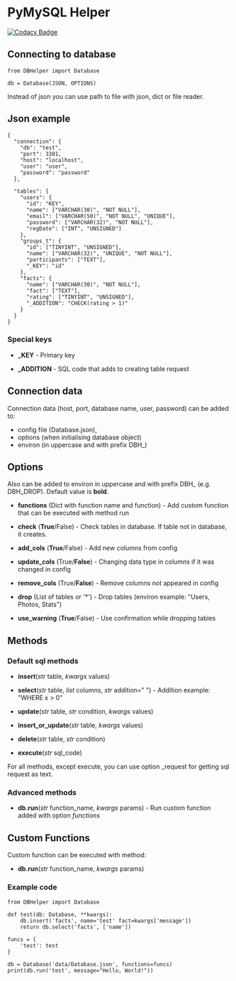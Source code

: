 # PyMySQL Helper
[![Codacy Badge](https://app.codacy.com/project/badge/Grade/f7336b74b07f41c594b4ce4a9050b321)](https://www.codacy.com/manual/sstive/DBHelper?utm_source=github.com&amp;utm_medium=referral&amp;utm_content=sstive/DBHelper&amp;utm_campaign=Badge_Grade)

## Connecting to database

    from DBHelper import Database 
    
    db = Database(JSON, OPTIONS)

Instead of json you can use path to file with json, dict or file reader. 

## Json example

    {
      "connection": {
        "db": "test",
        "port": 3301,
        "host": "localhost",
        "user": "user",
        "password": "password"
      },
    
      "tables": {
        "users": {
          "id": "KEY",
          "name": ["VARCHAR(30)", "NOT NULL"],
          "email": ["VARCHAR(50)", "NOT NULL", "UNIQUE"],
          "password": ["VARCHAR(32)", "NOT NULL"],
          "regDate": ["INT", "UNSIGNED"]
        },
        "groups_t": {
          "id": ["TINYINT", "UNSIGNED"],
          "name": ["VARCHAR(32)", "UNIQUE", "NOT NULL"],
          "participants": ["TEXT"],
          "_KEY": "id"
        },
        "facts": {
          "name": ["VARCHAR(30)", "NOT NULL"],
          "fact": ["TEXT"],
          "rating": ["TINYINT", "UNSIGNED"],
          "_ADDITION": "CHECK(rating > 1)"
        }
      }
    }
### Special keys

- **_KEY** - Primary key

- **_ADDITION** - SQL code that adds to creating table request

## Connection data

Connection data (host, port, database name, user, password) can be added to: 

- config file (Database.json),  
- options (when initialising database object)
- environ (in uppercase and with prefix DBH_) 

## Options

Also can be added to environ in uppercase and with prefix DBH_ (e.g. DBH_DROP). 
Default value is **bold**.

- **functions** (Dict with function name and function) - Add custom function that can be executed with method run

- **check** (**True**/False) - Check tables in database. If table not in database, it creates.

- **add_cols** (**True**/False) - Add new columns from config 

- **update_cols** (True/**False**) - Changing data type in columns if it was changed in config

- **remove_cols** (True/**False**) - Remove columns not appeared in config 

- **drop** (List of tables or '*') - Drop tables (environ example: "Users, Photos, Stats")

- **use_warning** (**True**/False) - Use confirmation while dropping tables 

## Methods

### Default sql methods

- **insert**(_str_ table, _kwargs_ values)

- **select**(_str_ table, _list_ columns, _str_ addition=" ") - Addition example: "WHERE x > 0"

- **update**(_str_ table, _str_ condition, _kwargs_ values)

- **insert_or_update**(_str_ table, _kwargs_ values)

- **delete**(_str_ table, _str_ condition)

- **execute**(_str_ sql_code)

For all methods, except execute, you can use option _request for getting sql request as text.

### Advanced methods

- **db.run**(_str_ function_name, _kwargs_ params) - Run custom function added with option _functions_

## Custom Functions 

Custom function can be executed with method: 

- **db.run**(_str_ function_name, _kwargs_ params)

### Example code

    from DBHelper import Database
    
    def test(db: Database, **kwargs):
        db.insert('facts', name='test' fact=kwargs['message'])
        return db.select('facts', ['name'])
    
    funcs = {
        'test': test
    }
    
    db = Database('data/Database.json', functions=funcs)
    print(db.run('test', message="Hello, World!"))
